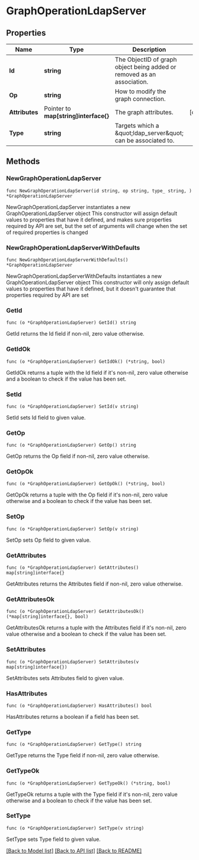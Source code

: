 # GraphOperationLdapServer

## Properties

Name | Type | Description | Notes
------------ | ------------- | ------------- | -------------
**Id** | **string** | The ObjectID of graph object being added or removed as an association. | 
**Op** | **string** | How to modify the graph connection. | 
**Attributes** | Pointer to **map[string]interface{}** | The graph attributes. | [optional] 
**Type** | **string** | Targets which a \&quot;ldap_server\&quot; can be associated to. | 

## Methods

### NewGraphOperationLdapServer

`func NewGraphOperationLdapServer(id string, op string, type_ string, ) *GraphOperationLdapServer`

NewGraphOperationLdapServer instantiates a new GraphOperationLdapServer object
This constructor will assign default values to properties that have it defined,
and makes sure properties required by API are set, but the set of arguments
will change when the set of required properties is changed

### NewGraphOperationLdapServerWithDefaults

`func NewGraphOperationLdapServerWithDefaults() *GraphOperationLdapServer`

NewGraphOperationLdapServerWithDefaults instantiates a new GraphOperationLdapServer object
This constructor will only assign default values to properties that have it defined,
but it doesn't guarantee that properties required by API are set

### GetId

`func (o *GraphOperationLdapServer) GetId() string`

GetId returns the Id field if non-nil, zero value otherwise.

### GetIdOk

`func (o *GraphOperationLdapServer) GetIdOk() (*string, bool)`

GetIdOk returns a tuple with the Id field if it's non-nil, zero value otherwise
and a boolean to check if the value has been set.

### SetId

`func (o *GraphOperationLdapServer) SetId(v string)`

SetId sets Id field to given value.


### GetOp

`func (o *GraphOperationLdapServer) GetOp() string`

GetOp returns the Op field if non-nil, zero value otherwise.

### GetOpOk

`func (o *GraphOperationLdapServer) GetOpOk() (*string, bool)`

GetOpOk returns a tuple with the Op field if it's non-nil, zero value otherwise
and a boolean to check if the value has been set.

### SetOp

`func (o *GraphOperationLdapServer) SetOp(v string)`

SetOp sets Op field to given value.


### GetAttributes

`func (o *GraphOperationLdapServer) GetAttributes() map[string]interface{}`

GetAttributes returns the Attributes field if non-nil, zero value otherwise.

### GetAttributesOk

`func (o *GraphOperationLdapServer) GetAttributesOk() (*map[string]interface{}, bool)`

GetAttributesOk returns a tuple with the Attributes field if it's non-nil, zero value otherwise
and a boolean to check if the value has been set.

### SetAttributes

`func (o *GraphOperationLdapServer) SetAttributes(v map[string]interface{})`

SetAttributes sets Attributes field to given value.

### HasAttributes

`func (o *GraphOperationLdapServer) HasAttributes() bool`

HasAttributes returns a boolean if a field has been set.

### GetType

`func (o *GraphOperationLdapServer) GetType() string`

GetType returns the Type field if non-nil, zero value otherwise.

### GetTypeOk

`func (o *GraphOperationLdapServer) GetTypeOk() (*string, bool)`

GetTypeOk returns a tuple with the Type field if it's non-nil, zero value otherwise
and a boolean to check if the value has been set.

### SetType

`func (o *GraphOperationLdapServer) SetType(v string)`

SetType sets Type field to given value.



[[Back to Model list]](../README.md#documentation-for-models) [[Back to API list]](../README.md#documentation-for-api-endpoints) [[Back to README]](../README.md)



